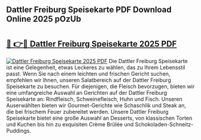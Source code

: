 ## Dattler Freiburg Speisekarte PDF Download Online 2025 pOzUb

# <h2><a href="http://gc5gdja.nevu.top/?p=Dattler+Freiburg+Speisekarte">🔗 👉🔴 Dattler Freiburg Speisekarte 2025 PDF</a></h2>

[![Dattler Freiburg Speisekarte 2025 PDF](https://i.imgur.com/dBaPXMq.png)](http://gc5gdja.nevu.top/?p=Dattler+Freiburg+Speisekarte)
Die Dattler Freiburg Speisekarte ist eine Gelegenheit, etwas Leckeres zu wählen, das zu Ihrem Lebensstil passt. Wenn Sie nach einem leichten und frischen Gericht suchen, empfehlen wir Ihnen, unseren Salatbereich auf der Dattler Freiburg Speisekarte zu besuchen. Für diejenigen, die Fleisch bevorzugen, bieten wir eine umfangreiche Auswahl an Gerichten auf der Dattler Freiburg Speisekarte an: Rindfleisch, Schweinefleisch, Huhn und Fisch. Unseren Auserwählten bieten wir Gourmet-Gerichte wie Schaschlik und Steak an, die bei frischem Feuer zubereitet werden. Unsere Dattler Freiburg Speisekarte bietet eine große Auswahl an Desserts, von klassischen Torten und Kuchen bis hin zu exquisiten Crème Brûlée und Schokoladen-Schneitz-Puddings.
